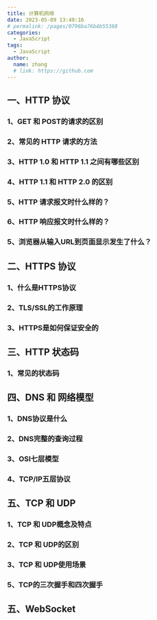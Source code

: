 ```yaml
---
title: 计算机网络
date: 2023-05-09 13:49:16
# permalink: /pages/0796ba76b4b55368
categories:
  - JavaScript
tags:
  - JavaScript
author:
  name: zhang
  # link: https://github.com
---
```


## 一、HTTP 协议

### 1、GET 和 POST的请求的区别



### 2、常见的 HTTP 请求的方法


### 3、HTTP 1.0 和 HTTP 1.1 之间有哪些区别


### 4、HTTP 1.1 和 HTTP 2.0 的区别


### 5、HTTP 请求报文时什么样的？



### 6、HTTP 响应报文时什么样的？


### 5、浏览器从输入URL到页面显示发生了什么？



## 二、HTTPS 协议

### 1、什么是HTTPS协议



### 2、TLS/SSL的工作原理


### 3、HTTPS是如何保证安全的



## 三、HTTP 状态码

### 1、常见的状态码


## 四、DNS 和 网络模型

### 1、DNS协议是什么


### 2、DNS完整的查询过程


### 3、OSI七层模型

### 4、TCP/IP五层协议


## 五、TCP 和 UDP

### 1、TCP 和 UDP概念及特点

### 2、TCP 和 UDP的区别

### 3、TCP 和 UDP使用场景

### 5、TCP的三次握手和四次握手

## 五、WebSocket

